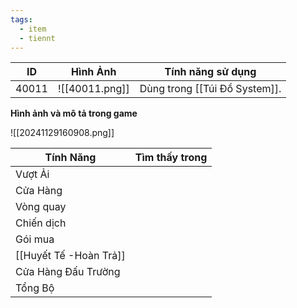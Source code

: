 ```yaml
---
tags:
  - item
  - tiennt
---
```


| ID    | Hình Ảnh       | Tính năng sử dụng             |
| ----- | -------------- | ----------------------------- |
| 40011 | ![[40011.png]] | Dùng trong [[Túi Đồ System]]. |

**Hình ảnh và mô tả trong game**

![[20241129160908.png]]

| Tính Năng           | Tìm thấy trong |
| ------------------- | :------------: |
| Vượt Ải             |                |
| Cửa Hàng            |                |
| Vòng quay           |                |
| Chiến dịch          |                |
| Gói mua             |                |
| [[Huyết Tế -Hoàn Trả]]        |                |
| Cửa Hàng Đấu Trường |                |
| Tổng Bộ             |                |



